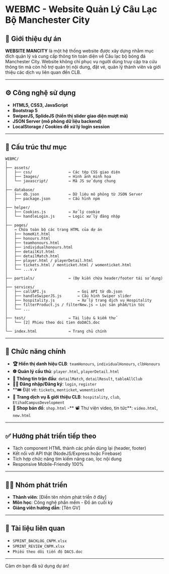 # WEBMC - Website Quản Lý Câu Lạc Bộ Manchester City

## 📌 Giới thiệu dự án

**WEBSITE MANCITY** là một hệ thống website được xây dựng nhằm mục đích quản lý và cung cấp thông tin toàn diện về Câu lạc bộ bóng đá Manchester City. Website không chỉ phục vụ người dùng truy cập tra cứu thông tin mà còn hỗ trợ quản trị nội dung, đặt vé, quản lý thành viên và giới thiệu các dịch vụ liên quan đến CLB.

---

## ⚙️ Công nghệ sử dụng

- **HTML5, CSS3, JavaScript**
- **Bootstrap 5**
- **SwiperJS, SplideJS (hiển thị slider giao diện mượt mà)**
- **JSON Server (mô phỏng dữ liệu backend)**
- **LocalStorage / Cookies để xử lý login session**

---

## 📁 Cấu trúc thư mục

```
WEBMC/
│
├── assets/
│   ├── css/                → Các tệp CSS giao diện
│   ├── Images/             → Hình ảnh minh họa
│   └── javascript/         → Mã JS sử dụng chung
│
├── database/
│   ├── db.json             → Dữ liệu mô phỏng từ JSON Server
│   ├── package.json        → Cấu hình npm
│
├── helper/
│   ├── Cookies.js          → Xử lý cookie
│   └── handleLogin.js      → Logic xử lý đăng nhập
│
├── pages/
│   → Chứa toàn bộ các trang HTML của dự án
│   ├── homeKit.html
│   ├── honours.html
│   ├── teamhonours.html
│   ├── individualhonours.html
│   ├── detailKit.html
│   ├── detailMatch.html
│   ├── player.html / playerDetail.html
│   ├── tickets.html / menticket.html / womenticket.html
│   └── ...v.v
│
├── partials/               → (Dự kiến chứa header/footer tái sử dụng)
│
├── services/
│   ├── callAPI.js              → Gọi API từ db.json
│   ├── handleSwiperJS.js       → Cấu hình Swiper slider
│   ├── hospitality.js          → Xử lý trang dịch vụ Hospitality
│   ├── filterProduct.js / filterNew.js → Lọc sản phẩm/tin tức
│   └── ...
│
├── test/                   → Tài liệu & kiểm thử
│   └── [2] Phieu theo doi tien doDACS.doc
│
└── index.html              → Trang chủ chính
```

---

## 📌 Chức năng chính

- **🏆 Hiển thị danh hiệu CLB**: `teamHonours`, `individualHonours`, `clbHonours`
- **⚽ Quản lý cầu thủ**: `player.html`, `playerDetail.html`
- **📅 Thông tin trận đấu**: `detailMatch`, `detailResult`, `tableAllClub`
- **🧑‍💼 Đăng nhập/Đăng ký**: `login`, `register`
- \*\*🎟 Đặt vé: `tickets`, `menticket`, `womenticket`
- **💬 Trang dịch vụ & giới thiệu CLB**: `hospitality`, `club`, `EtihadCampusDevelopment`
- **🛒 Shop bán đồ**: `shop.html` -** 📽 Thư viện video, tin tức**: `video.html`, `new.html`

---

## ✅ Hướng phát triển tiếp theo

- Tách component HTML thành các phần dùng lại (header, footer)
- Kết nối với API thật (NodeJS/Express hoặc Firebase)
- Tích hợp chức năng tìm kiếm nâng cao, lọc nội dung
- Responsive Mobile-Friendly 100%

---

## 👨‍💻 Nhóm phát triển

- **Thành viên**: [Điền tên nhóm phát triển ở đây]
- **Môn học**: Công nghệ phần mềm - Đồ án cuối kỳ
- **Giảng viên hướng dẫn**: [Tên GV]

---

## 📄 Tài liệu liên quan

- `SPRINT_BACKLOG_CNPM.xlsx`
- `SPRINT_REVIEW_CNPM.xlsx`
- `Phiếu theo dõi tiến độ DACS.doc`

---

Cảm ơn bạn đã sử dụng dự án!
